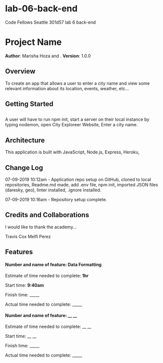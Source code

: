 # lab-06-back-end

Code Fellows Seattle 301d57 lab 6 back-end

# Project Name

**Author**: Marisha Hoza and .
**Version**: 1.0.0 
<!-- (increment the patch/fix version number if you make more commits past your first submission) -->

## Overview

<!-- Provide a high level overview of what this application is and why you are building it, beyond the fact that it's an assignment for this class. (i.e. What's your problem domain?) -->

To create an app that allows a user to enter a city name and view some relevant information about its location, events, weather, etc...

## Getting Started

## <!-- What are the steps that a user must take in order to build this app on their own machine and get it running? -->

A user will have to run npm init, start a server on their local instance by typing nodemon, open City Exploreer Website, Enter a city name.

## Architecture

<!-- Provide a detailed description of the application design. What technologies (languages, libraries, etc) you're using, and any other relevant design information. -->

This application is built with JavaScript, Node.js, Express, Heroku,

## Change Log

<!-- Use this area to document the iterative changes made to your application as each feature is successfully implemented. Use time stamps. Here's an examples:

01-01-2001 4:59pm - Application now has a fully-functional express server, with a GET route for the location resource.

-->

07-09-2019 10:12am - Application repo setup on GitHub, cloned to local repositories, Readme.md made, add .env file, npm init, imported JSON files (daresky, geo), linter installed, .ignore installed.

07-09-2019 10:16am - Repository setup complete.

## Credits and Collaborations

<!-- Give credit (and a link) to other people or resources that helped you build this application. -->
I would like to thank the academy...

Travis Cox
Melfi Perez


## Features

#### Number and name of feature: __Data Formatting__

Estimate of time needed to complete: __1hr__

Start time: __9:40am__

Finish time: _____

Actual time needed to complete: _____

#### Number and name of feature: __ __

Estimate of time needed to complete: __ __

Start time: __ __

Finish time: _____

Actual time needed to complete: _____